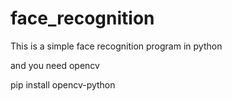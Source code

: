 # face_recognition

This is a simple face recognition program in python

and you need opencv

pip install opencv-python
